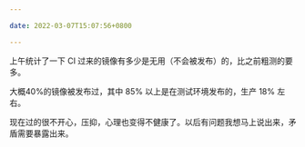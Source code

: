 ```yaml
---

date: 2022-03-07T15:07:56+0800

---
```


上午统计了一下 CI 过来的镜像有多少是无用（不会被发布）的，比之前粗测的要多。

大概40%的镜像被发布过，其中 85% 以上是在测试环境发布的，生产 18% 左右。

现在过的很不开心，压抑，心理也变得不健康了。以后有问题我想马上说出来，矛盾需要暴露出来。
